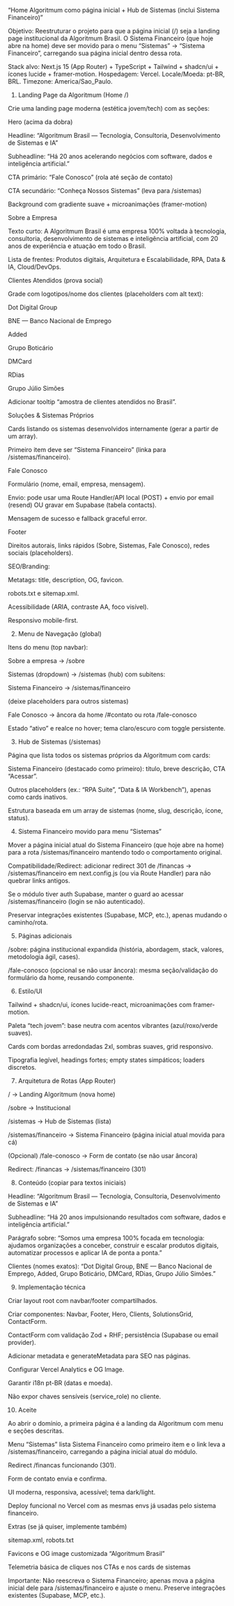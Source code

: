 “Home Algoritmum como página inicial + Hub de Sistemas (inclui Sistema Financeiro)”

Objetivo: Reestruturar o projeto para que a página inicial (/) seja a landing page institucional da Algoritmum Brasil. O Sistema Financeiro (que hoje abre na home) deve ser movido para o menu “Sistemas” → “Sistema Financeiro”, carregando sua página inicial dentro dessa rota.

Stack alvo: Next.js 15 (App Router) + TypeScript + Tailwind + shadcn/ui + ícones lucide + framer-motion.
Hospedagem: Vercel. Locale/Moeda: pt-BR, BRL. Timezone: America/Sao_Paulo.

1) Landing Page da Algoritmum (Home /)

Crie uma landing page moderna (estética jovem/tech) com as seções:

Hero (acima da dobra)

Headline: “Algoritmum Brasil — Tecnologia, Consultoria, Desenvolvimento de Sistemas e IA”

Subheadline: “Há 20 anos acelerando negócios com software, dados e inteligência artificial.”

CTA primário: “Fale Conosco” (rola até seção de contato)

CTA secundário: “Conheça Nossos Sistemas” (leva para /sistemas)

Background com gradiente suave + microanimações (framer-motion)

Sobre a Empresa

Texto curto: A Algoritmum Brasil é uma empresa 100% voltada à tecnologia, consultoria, desenvolvimento de sistemas e inteligência artificial, com 20 anos de experiência e atuação em todo o Brasil.

Lista de frentes: Produtos digitais, Arquitetura e Escalabilidade, RPA, Data & IA, Cloud/DevOps.

Clientes Atendidos (prova social)

Grade com logotipos/nome dos clientes (placeholders com alt text):

Dot Digital Group

BNE — Banco Nacional de Emprego

Added

Grupo Boticário

DMCard

RDias

Grupo Júlio Simões

Adicionar tooltip “amostra de clientes atendidos no Brasil”.

Soluções & Sistemas Próprios

Cards listando os sistemas desenvolvidos internamente (gerar a partir de um array).

Primeiro item deve ser “Sistema Financeiro” (linka para /sistemas/financeiro).

Fale Conosco

Formulário (nome, email, empresa, mensagem).

Envio: pode usar uma Route Handler/API local (POST) + envio por email (resend) OU gravar em Supabase (tabela contacts).

Mensagem de sucesso e fallback graceful error.

Footer

Direitos autorais, links rápidos (Sobre, Sistemas, Fale Conosco), redes sociais (placeholders).

SEO/Branding:

Metatags: title, description, OG, favicon.

robots.txt e sitemap.xml.

Acessibilidade (ARIA, contraste AA, foco visível).

Responsivo mobile-first.

2) Menu de Navegação (global)

Itens do menu (top navbar):

Sobre a empresa → /sobre

Sistemas (dropdown) → /sistemas (hub) com subitens:

Sistema Financeiro → /sistemas/financeiro

(deixe placeholders para outros sistemas)

Fale Conosco → âncora da home /#contato ou rota /fale-conosco

Estado “ativo” e realce no hover; tema claro/escuro com toggle persistente.

3) Hub de Sistemas (/sistemas)

Página que lista todos os sistemas próprios da Algoritmum com cards:

Sistema Financeiro (destacado como primeiro): título, breve descrição, CTA “Acessar”.

Outros placeholders (ex.: “RPA Suite”, “Data & IA Workbench”), apenas como cards inativos.

Estrutura baseada em um array de sistemas (nome, slug, descrição, ícone, status).

4) Sistema Financeiro movido para menu “Sistemas”

Mover a página inicial atual do Sistema Financeiro (que hoje abre na home) para a rota /sistemas/financeiro mantendo todo o comportamento original.

Compatibilidade/Redirect: adicionar redirect 301 de /financas → /sistemas/financeiro em next.config.js (ou via Route Handler) para não quebrar links antigos.

Se o módulo tiver auth Supabase, manter o guard ao acessar /sistemas/financeiro (login se não autenticado).

Preservar integrações existentes (Supabase, MCP, etc.), apenas mudando o caminho/rota.

5) Páginas adicionais

/sobre: página institucional expandida (história, abordagem, stack, valores, metodologia ágil, cases).

/fale-conosco (opcional se não usar âncora): mesma seção/validação do formulário da home, reusando componente.

6) Estilo/UI

Tailwind + shadcn/ui, ícones lucide-react, microanimações com framer-motion.

Paleta “tech jovem”: base neutra com acentos vibrantes (azul/roxo/verde suaves).

Cards com bordas arredondadas 2xl, sombras suaves, grid responsivo.

Tipografia legível, headings fortes; empty states simpáticos; loaders discretos.

7) Arquitetura de Rotas (App Router)

/ → Landing Algoritmum (nova home)

/sobre → Institucional

/sistemas → Hub de Sistemas (lista)

/sistemas/financeiro → Sistema Financeiro (página inicial atual movida para cá)

(Opcional) /fale-conosco → Form de contato (se não usar âncora)

Redirect: /financas → /sistemas/financeiro (301)

8) Conteúdo (copiar para textos iniciais)

Headline: “Algoritmum Brasil — Tecnologia, Consultoria, Desenvolvimento de Sistemas e IA”

Subheadline: “Há 20 anos impulsionando resultados com software, dados e inteligência artificial.”

Parágrafo sobre: “Somos uma empresa 100% focada em tecnologia: ajudamos organizações a conceber, construir e escalar produtos digitais, automatizar processos e aplicar IA de ponta a ponta.”

Clientes (nomes exatos): “Dot Digital Group, BNE — Banco Nacional de Emprego, Added, Grupo Boticário, DMCard, RDias, Grupo Júlio Simões.”

9) Implementação técnica

Criar layout root com navbar/footer compartilhados.

Criar componentes: Navbar, Footer, Hero, Clients, SolutionsGrid, ContactForm.

ContactForm com validação Zod + RHF; persistência (Supabase ou email provider).

Adicionar metadata e generateMetadata para SEO nas páginas.

Configurar Vercel Analytics e OG Image.

Garantir i18n pt-BR (datas e moeda).

Não expor chaves sensíveis (service_role) no cliente.

10) Aceite

Ao abrir o domínio, a primeira página é a landing da Algoritmum com menu e seções descritas.

Menu “Sistemas” lista Sistema Financeiro como primeiro item e o link leva a /sistemas/financeiro, carregando a página inicial atual do módulo.

Redirect /financas funcionando (301).

Form de contato envia e confirma.

UI moderna, responsiva, acessível; tema dark/light.

Deploy funcional no Vercel com as mesmas envs já usadas pelo sistema financeiro.

Extras (se já quiser, implemente também)

sitemap.xml, robots.txt

Favicons e OG image customizada “Algoritmum Brasil”

Telemetria básica de cliques nos CTAs e nos cards de sistemas

Importante: Não reescreva o Sistema Financeiro; apenas mova a página inicial dele para /sistemas/financeiro e ajuste o menu. Preserve integrações existentes (Supabase, MCP, etc.).